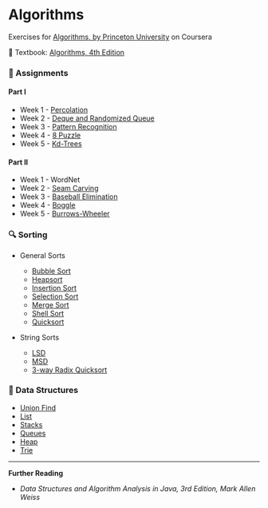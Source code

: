 # Algorithms
Exercises for [Algorithms, by Princeton University](https://www.coursera.org/learn/algorithms-part1/home/welcome) on Coursera

:closed_book: Textbook: [Algorithms, 4th Edition](http://algs4.cs.princeton.edu/home/)

### :memo: Assignments
#### Part I
* Week 1 - [Percolation](./src/main/java/me/janeldq/algorithms/assignments/percolation)
* Week 2 - [Deque and Randomized Queue](./src/main/java/me/janeldq/algorithms/assignments/queues)
* Week 3 - [Pattern Recognition](./src/main/java/me/janeldq/algorithms/assignments/collinear)
* Week 4 - [8 Puzzle](./src/main/java/me/janeldq/algorithms/assignments/puzzle)
* Week 5 - [Kd-Trees](./src/main/java/me/janeldq/algorithms/assignments/kdtree)

#### Part II
* Week 1 - WordNet
* Week 2 - [Seam Carving](./src/main/java/me/janeldq/algorithms/assignments/seamcarver)
* Week 3 - [Baseball Elimination](./src/main/java/me/janeldq/algorithms/assignments/baseball)
* Week 4 - [Boggle](./src/main/java/me/janeldq/algorithms/assignments/boggle)
* Week 5 - [Burrows-Wheeler](./src/main/java/me/janeldq/algorithms/assignments/burrows)


### :mag: Sorting

* General Sorts
    * [Bubble Sort](./src/main/java/me/janeldq/algorithms/sort/BubbleSort.java)
    * [Heapsort](./src/main/java/me/janeldq/algorithms/sort/HeapSort.java)
    * [Insertion Sort](./src/main/java/me/janeldq/algorithms/sort/InsertionSort.java)
    * [Selection Sort](./src/main/java/me/janeldq/algorithms/sort/SelectionSort.java)
    * [Merge Sort](./src/main/java/me/janeldq/algorithms/sort/MergeSort.java)
    * [Shell Sort](./src/main/java/me/janeldq/algorithms/sort/ShellSort.java)
    * [Quicksort](./src/main/java/me/janeldq/algorithms/sort/QuickSort.java)
    
* String Sorts
    * [LSD](./src/main/java/me/janeldq/algorithms/sort/LSDStringSort.java)
    * [MSD](./src/main/java/me/janeldq/algorithms/sort/MSDStringSort.java)
    * [3-way Radix Quicksort](./src/main/java/me/janeldq/algorithms/sort/Quick3WayStringSort.java)


### :triangular_ruler: Data Structures
* [Union Find](/src/main/java/me/janeldq/algorithms/datastructures/unionfind)
* [List](/src/main/java/me/janeldq/algorithms/datastructures/list)
* [Stacks](/src/main/java/me/janeldq/algorithms/datastructures/stack)
* [Queues](/src/main/java/me/janeldq/algorithms/datastructures/queue)
* [Heap](/src/main/java/me/janeldq/algorithms/datastructures/heap)
* [Trie](/src/main/java/me/janeldq/algorithms/datastructures/trie)


---

**Further Reading**
* *Data Structures and Algorithm Analysis in Java, 3rd Edition, Mark Allen Weiss*

